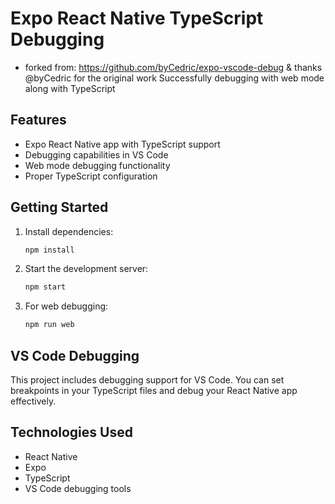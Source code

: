 # Expo React Native TypeScript Debugging
- forked from: https://github.com/byCedric/expo-vscode-debug & thanks @byCedric for the original work
Successfully debugging with web mode along with TypeScript

## Features

- Expo React Native app with TypeScript support
- Debugging capabilities in VS Code
- Web mode debugging functionality
- Proper TypeScript configuration

## Getting Started

1. Install dependencies:
   ```bash
   npm install
   ```

2. Start the development server:
   ```bash
   npm start
   ```

3. For web debugging:
   ```bash
   npm run web
   ```

## VS Code Debugging

This project includes debugging support for VS Code. You can set breakpoints in your TypeScript files and debug your React Native app effectively.

## Technologies Used

- React Native
- Expo
- TypeScript
- VS Code debugging tools
